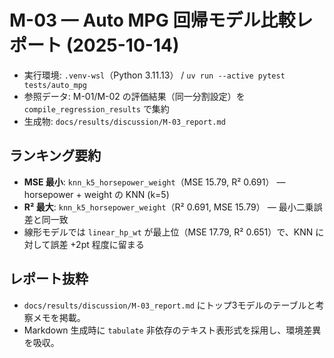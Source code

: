 # M-03 — Auto MPG 回帰モデル比較レポート (2025-10-14)

- 実行環境: `.venv-wsl`（Python 3.11.13） / `uv run --active pytest tests/auto_mpg`
- 参照データ: M-01/M-02 の評価結果（同一分割設定）を `compile_regression_results` で集約
- 生成物: `docs/results/discussion/M-03_report.md`

## ランキング要約
- **MSE 最小**: `knn_k5_horsepower_weight`（MSE 15.79, R² 0.691） — horsepower + weight の KNN (k=5)
- **R² 最大**: `knn_k5_horsepower_weight`（R² 0.691, MSE 15.79） — 最小二乗誤差と同一致
- 線形モデルでは `linear_hp_wt` が最上位（MSE 17.79, R² 0.651）で、KNN に対して誤差 +2pt 程度に留まる

## レポート抜粋
- `docs/results/discussion/M-03_report.md` にトップ3モデルのテーブルと考察メモを掲載。
- Markdown 生成時に `tabulate` 非依存のテキスト表形式を採用し、環境差異を吸収。
